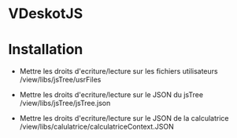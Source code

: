 # VDeskotJS

# Installation

- Mettre les droits d'ecriture/lecture sur les fichiers utilisateurs
/view/libs/jsTree/usrFiles

- Mettre les droits d'ecriture/lecture sur le JSON du jsTree
/view/libs/jsTree/jsTree.json

- Mettre les droits d'ecriture/lecture sur le JSON de la calculatrice
/view/libs/calulatrice/calculatriceContext.JSON



